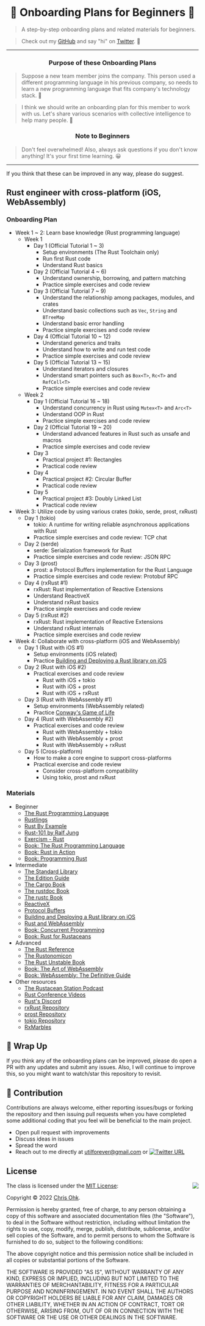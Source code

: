 <h1 align="center"><strong>🔰 Onboarding Plans for Beginners 🔰</strong></h1>

> A step-by-step onboarding plans and related materials for beginners.

> Check out my [GitHub](https://github.com/utilForever) and say "hi" on [Twitter](https://twitter.com/utilForever). 👋

***
<h3 align="center"><strong>Purpose of these Onboarding Plans</strong></h3>

> Suppose a new team member joins the company. This person used a different programming language in his previous company, so needs to learn a new programming language that fits company's technology stack. 🤔

> I think we should write an onboarding plan for this member to work with us. Let's share various scenarios with collective intelligence to help many people. 🤗

<h3 align="center"><strong>Note to Beginners</strong></h3>

> Don't feel overwhelmed! Also, always ask questions if you don't know anything! It's your first time learning. 😀
***

If you think that these can be improved in any way, please do suggest.

## Rust engineer with cross-platform (iOS, WebAssembly)

### Onboarding Plan

* Week 1 ~ 2: Learn base knowledge (Rust programming language)
  * Week 1
    * Day 1 (Official Tutorial 1 ~ 3)
      * Setup environments (The Rust Toolchain only)
      * Run first Rust code
      * Understand Rust basics
    * Day 2 (Official Tutorial 4 ~ 6)
      * Understand ownership, borrowing, and pattern matching
      * Practice simple exercises and code review
    * Day 3 (Official Tutorial 7 ~ 9)
      * Understand the relationship among packages, modules, and crates
      * Understand basic collections such as `Vec`, `String` and `BTreeMap`
      * Understand basic error handling
      * Practice simple exercises and code review
    * Day 4 (Official Tutorial 10 ~ 12)
      * Understand generics and traits
      * Understand how to write and run test code
      * Practice simple exercises and code review
    * Day 5 (Official Tutorial 13 ~ 15)
      * Understand iterators and closures
      * Understand smart pointers such as `Box<T>`, `Rc<T>` and `RefCell<T>`
      * Practice simple exercises and code review
  * Week 2
    * Day 1 (Official Tutorial 16 ~ 18)
      * Understand concurrency in Rust using `Mutex<T>` and `Arc<T>`
      * Understand OOP in Rust
      * Practice simple exercises and code review
    * Day 2 (Official Tutorial 19 ~ 20)
      * Understand advanced features in Rust such as unsafe and macros
      * Practice simple exercises and code review
    * Day 3
      * Practical project #1: Rectangles
      * Practical code review
    * Day 4
      * Practical project #2: Circular Buffer
      * Practical code review
    * Day 5
      * Practical project #3: Doubly Linked List
      * Practical code review
* Week 3: Utilize code by using various crates (tokio, serde, prost, rxRust)
  * Day 1 (tokio)
    * tokio: A runtime for writing reliable asynchronous applications with Rust
    * Practice simple exercises and code review: TCP chat
  * Day 2 (serde)
    * serde: Serialization framework for Rust
    * Practice simple exercises and code review: JSON RPC
  * Day 3 (prost)
    * prost: a Protocol Buffers implementation for the Rust Language
    * Practice simple exercises and code review: Protobuf RPC
  * Day 4 (rxRust #1)
    * rxRust: Rust implementation of Reactive Extensions
    * Understand ReactiveX
    * Understand rxRust basics
    * Practice simple exercises and code review
  * Day 5 (rxRust #2)
    * rxRust: Rust implementation of Reactive Extensions
    * Understand rxRust internals
    * Practice simple exercises and code review
* Week 4: Collaborate with cross-platform (iOS and WebAssembly)
  * Day 1 (Rust with iOS #1)
    * Setup environments (iOS related)
    * Practice [Building and Deploying a Rust library on iOS](https://mozilla.github.io/firefox-browser-architecture/experiments/2017-09-06-rust-on-ios.html)
  * Day 2 (Rust with iOS #2)
    * Practical exercises and code review
      * Rust with iOS + tokio
      * Rust with iOS + prost
      * Rust with iOS + rxRust
  * Day 3 (Rust with WebAssembly #1)
    * Setup environments (WebAssembly related)
    * Practice [Conway's Game of Life](https://rustwasm.github.io/docs/book/game-of-life/introduction.html#tutorial-conways-game-of-life)
  * Day 4 (Rust with WebAssembly #2)
    * Practical exercises and code review
      * Rust with WebAssembly + tokio
      * Rust with WebAssembly + prost
      * Rust with WebAssembly + rxRust
  * Day 5 (Cross-platform)
    * How to make a core engine to support cross-platforms
    * Practical exercise and code review
      * Consider cross-platform compatibility
      * Using tokio, prost and rxRust

### Materials

* Beginner
  * [The Rust Programming Language](https://doc.rust-lang.org/book/)
  * [Rustlings](https://github.com/rust-lang/rustlings/)
  * [Rust By Example](https://doc.rust-lang.org/stable/rust-by-example/)
  * [Rust-101 by Ralf Jung](https://www.ralfj.de/projects/rust-101/main.html)
  * [Exercism - Rust](https://exercism.org/tracks/rust)
  * [Book: The Rust Programming Language](http://www.yes24.com/Product/Goods/83075894)
  * [Book: Rust in Action](https://www.manning.com/books/rust-in-action)
  * [Book: Programming Rust](https://www.oreilly.com/library/view/programming-rust-2nd/9781492052586/)
* Intermediate
  * [The Standard Library](https://doc.rust-lang.org/std/index.html)
  * [The Edition Guide](https://doc.rust-lang.org/edition-guide/index.html)
  * [The Cargo Book](https://doc.rust-lang.org/cargo/index.html)
  * [The rustdoc Book](https://doc.rust-lang.org/rustdoc/index.html)
  * [The rustc Book](https://doc.rust-lang.org/rustc/index.html)
  * [ReactiveX](https://reactivex.io/documentation)
  * [Protocol Buffers](https://developers.google.com/protocol-buffers)
  * [Building and Deploying a Rust library on iOS](https://mozilla.github.io/firefox-browser-architecture/experiments/2017-09-06-rust-on-ios.html)
  * [Rust and WebAssembly](https://rustwasm.github.io/docs/book/)
  * [Book: Concurrent Programming](http://www.yes24.com/Product/Goods/108570426)
  * [Book: Rust for Rustaceans](https://rust-for-rustaceans.com/)
* Advanced
  * [The Rust Reference](https://doc.rust-lang.org/reference/index.html)
  * [The Rustonomicon](https://doc.rust-lang.org/nomicon/index.html)
  * [The Rust Unstable Book](https://doc.rust-lang.org/nightly/unstable-book/index.html)
  * [Book: The Art of WebAssembly](https://nostarch.com/art-webassembly)
  * [Book: WebAssembly: The Definitive Guide](https://www.oreilly.com/library/view/webassembly-the-definitive/9781492089834/)
* Other resources
  * [The Rustacean Station Podcast](https://rustacean-station.org/)
  * [Rust Conference Videos](https://www.youtube.com/c/RustVideos)
  * [Rust's Discord](https://discord.gg/rust-lang)
  * [rxRust Repository](https://github.com/rxRust/rxRust)
  * [prost Repository](https://github.com/tokio-rs/prost)
  * [tokio Repository](https://github.com/tokio-rs/tokio)
  * [RxMarbles](https://rxmarbles.com/)

## 🚦 Wrap Up

If you think any of the onboarding plans can be improved, please do open a PR with any updates and submit any issues. Also, I will continue to improve this, so you might want to watch/star this repository to revisit.

## 🙌 Contribution

Contributions are always welcome, either reporting issues/bugs or forking the repository and then issuing pull requests when you have completed some additional coding that you feel will be beneficial to the main project.

- Open pull request with improvements
- Discuss ideas in issues
- Spread the word
- Reach out to me directly at utilforever@gmail.com or [![Twitter URL](https://img.shields.io/twitter/url/https/twitter.com/utilForever.svg?style=social&label=Follow%20%40utilForever)](https://twitter.com/utilForever)

## License

<img align="right" src="http://opensource.org/trademarks/opensource/OSI-Approved-License-100x137.png">

The class is licensed under the [MIT License](http://opensource.org/licenses/MIT):

Copyright &copy; 2022 [Chris Ohk](http://www.github.com/utilForever).

Permission is hereby granted, free of charge, to any person obtaining a copy of this software and associated documentation files (the "Software"), to deal in the Software without restriction, including without limitation the rights to use, copy, modify, merge, publish, distribute, sublicense, and/or sell copies of the Software, and to permit persons to whom the Software is furnished to do so, subject to the following conditions:

The above copyright notice and this permission notice shall be included in all copies or substantial portions of the Software.

THE SOFTWARE IS PROVIDED "AS IS", WITHOUT WARRANTY OF ANY KIND, EXPRESS OR IMPLIED, INCLUDING BUT NOT LIMITED TO THE WARRANTIES OF MERCHANTABILITY, FITNESS FOR A PARTICULAR PURPOSE AND NONINFRINGEMENT. IN NO EVENT SHALL THE AUTHORS OR COPYRIGHT HOLDERS BE LIABLE FOR ANY CLAIM, DAMAGES OR OTHER LIABILITY, WHETHER IN AN ACTION OF CONTRACT, TORT OR OTHERWISE, ARISING FROM, OUT OF OR IN CONNECTION WITH THE SOFTWARE OR THE USE OR OTHER DEALINGS IN THE SOFTWARE.
